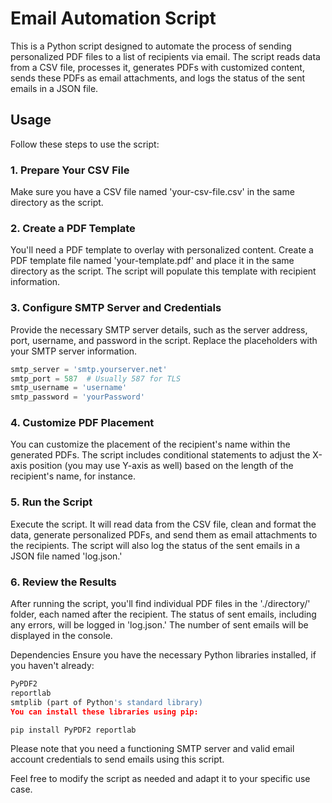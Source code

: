 # Email Automation Script

This is a Python script designed to automate the process of sending personalized PDF files to a list of recipients via email. The script reads data from a CSV file, processes it, generates PDFs with customized content, sends these PDFs as email attachments, and logs the status of the sent emails in a JSON file.

## Usage

Follow these steps to use the script:

### 1. Prepare Your CSV File

Make sure you have a CSV file named 'your-csv-file.csv' in the same directory as the script. 

### 2. Create a PDF Template

You'll need a PDF template to overlay with personalized content. Create a PDF template file named 'your-template.pdf' and place it in the same directory as the script. The script will populate this template with recipient information.

### 3. Configure SMTP Server and Credentials

Provide the necessary SMTP server details, such as the server address, port, username, and password in the script. Replace the placeholders with your SMTP server information.

```python
smtp_server = 'smtp.yourserver.net'
smtp_port = 587  # Usually 587 for TLS
smtp_username = 'username'
smtp_password = 'yourPassword'
```

### 4. Customize PDF Placement
You can customize the placement of the recipient's name within the generated PDFs. The script includes conditional statements to adjust the X-axis position (you may use Y-axis as well) based on the length of the recipient's name, for instance.

### 5. Run the Script
Execute the script. It will read data from the CSV file, clean and format the data, generate personalized PDFs, and send them as email attachments to the recipients. The script will also log the status of the sent emails in a JSON file named 'log.json.'

### 6. Review the Results
After running the script, you'll find individual PDF files in the './directory/' folder, each named after the recipient. The status of sent emails, including any errors, will be logged in 'log.json.' The number of sent emails will be displayed in the console.

Dependencies
Ensure you have the necessary Python libraries installed, if you haven't already:

```python
PyPDF2
reportlab
smtplib (part of Python's standard library)
You can install these libraries using pip:
```

```python
pip install PyPDF2 reportlab
```

Please note that you need a functioning SMTP server and valid email account credentials to send emails using this script.

Feel free to modify the script as needed and adapt it to your specific use case.
